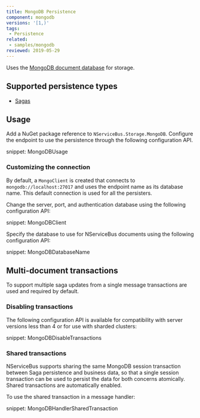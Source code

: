```yaml
---
title: MongoDB Persistence
component: mongodb
versions: '[1,)'
tags:
 - Persistence
related:
 - samples/mongodb
reviewed: 2019-05-29
---
```


Uses the [MongoDB document database](https://www.mongodb.com/) for storage.

## Supported persistence types

 * [Sagas](/nservicebus/sagas/)

## Usage

Add a NuGet package reference to `NServiceBus.Storage.MongoDB`. Configure the endpoint to use the persistence through the following configuration API.

snippet: MongoDBUsage

### Customizing the connection

By default, a `MongoClient` is created that connects to `mongodb://localhost:27017` and uses the endpoint name as its database name. This default connection is used for all the persisters. 

Change the server, port, and authentication database using the following configuration API:

snippet: MongoDBClient

Specify the database to use for NServiceBus documents using the following configuration API:

snippet: MongoDBDatabaseName

## Multi-document transactions

To support multiple saga updates from a single message transactions are used and required by default.

### Disabling transactions

The following configuration API is available for compatibility with server versions less than 4 or for use with sharded clusters:

snippet: MongoDBDisableTransactions

### Shared transactions

NServiceBus supports sharing the same MongoDB session transaction between Saga persistence and business data, so that a single session transaction can be used to persist the data for both concerns atomically. Shared transactions are automatically enabled.

To use the shared transaction in a message handler:

snippet: MongoDBHandlerSharedTransaction

